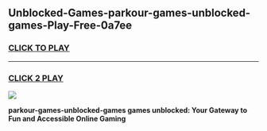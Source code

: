 
## Unblocked-Games-parkour-games-unblocked-games-Play-Free-0a7ee
<h3>
<a href="https://premium76.site?title=parkour-games-unblocked-games&ref=19M">CLICK TO PLAY</a></h3>
<hr>

<h3>
<a href="https://premium76.site?title=parkour-games-unblocked-games&ref=19M">CLICK 2 PLAY</a>
  
</h3>

<a href="https://premium76.site?title=parkour-games-unblocked-games&ref=19M"><img src="https://clearcache.store/games.png"></a>


**parkour-games-unblocked-games games unblocked: Your Gateway to Fun and Accessible Online Gaming**
